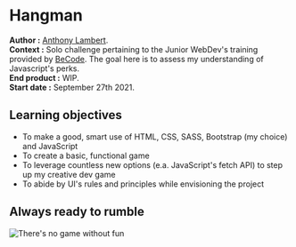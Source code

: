 # Hangman  
  
**Author :** [Anthony Lambert](https://github.com/Kaleidosport).  
**Context :** Solo challenge pertaining to the Junior WebDev's training provided by [BeCode](https://github.com/becodeorg). The goal here is to assess my understanding of Javascript's perks.  
**End product :** WIP.  
**Start date :** September 27th 2021. 
  
## Learning objectives  

* To make a good, smart use of HTML, CSS, SASS, Bootstrap (my choice) and JavaScript 
* To create a basic, functional game   
* To leverage countless new options (e.a. JavaScript's fetch API) to step up my creative dev game  
* To abide by UI's rules and principles while envisioning the project  

## Always ready to rumble  

![There's no game without fun](https://media1.giphy.com/media/lr7CTeBJJP3BC/giphy.gif)         